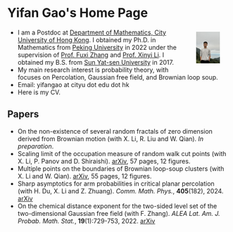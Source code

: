 # Yifan Gao's Home Page

- <img src="Files/selfie.jpg" alt="selfie" style="float:right;zoom:7%;margin:100px 300px;"/>I am a Postdoc at [Department of Mathematics, City University of Hong Kong](https://www.cityu.edu.hk/ma/). I obtained my Ph.D. in Mathematics from [Peking University](https://www.math.pku.edu.cn/puremath_en/) in 2022 under the supervision of [Prof. Fuxi Zhang](https://www.math.pku.edu.cn/teachers/zhangfxi/eindex.htm) and [Prof. Xinyi Li](http://faculty.bicmr.pku.edu.cn/~xinyili/). I obtained my B.S. from [Sun Yat-sen University](https://www.sysu.edu.cn/sysuen/) in 2017.
- My main research interest is probability theory, with focuses on Percolation, Gaussian free field, and Brownian loop soup.
- Email: yifangao at cityu dot edu dot hk
- Here is my CV.

## Papers

- On the non-existence of several random fractals of zero dimension derived from
Brownian motion (with X. Li, R. Liu and W. Qian). *In preparation*.
- Scaling limit of the occupation measure of random walk cut points (with X. Li, P. Panov and D. Shiraishi). [arXiv](https://arxiv.org/abs/2310.09592), 57 pages, 12 figures.
- Multiple points on the boundaries of Brownian loop-soup clusters (with X. Li and W. Qian). [arXiv](https://arxiv.org/abs/2205.11468), 55 pages, 12 figures.
- Sharp asymptotics for arm probabilities in critical planar percolation (with H. Du, X. Li and Z. Zhuang). *Comm.
Math. Phys.*, **405**(182), 2024. [arXiv](https://arxiv.org/abs/2205.15901)
- On the chemical distance exponent for the two-sided level set of the two-dimensional Gaussian
free field (with F. Zhang). *ALEA Lat. Am. J. Probab. Math. Stat.*, **19**(1):729-753, 2022. [arXiv](https://arxiv.org/abs/2011.04955)
